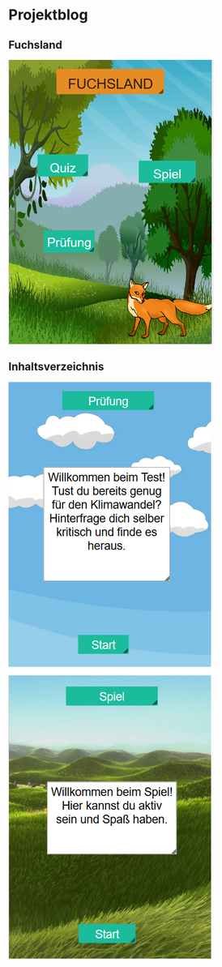 # Projektblog

## Fuchsland


![bsp fuchsland3](Bilder.exe/fuchsland3.PNG)

## Inhaltsverzeichnis


![bsp test1](Bilder.exe/test1.PNG)


![bsp spiel1](Bilder.exe/spiel1.PNG)
